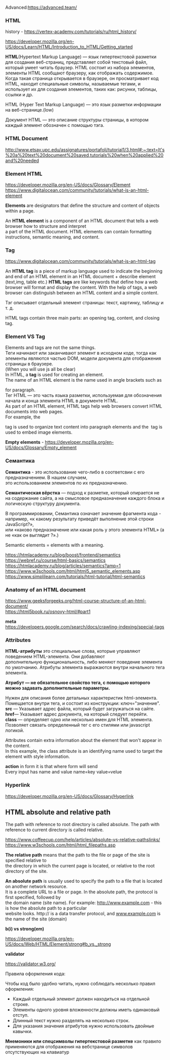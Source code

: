 Advanced:https://advanced.team/

### HTML

history - https://vertex-academy.com/tutorials/ru/html_history/

https://developer.mozilla.org/en-US/docs/Learn/HTML/Introduction_to_HTML/Getting_started

**HTML**(Hypertext Markup Language) — язык гипертекстовой разметки для создания веб-страниц, представляет собой текстовый файл, который умеет читать браузер. HTML состоит из набора элементов, элементы HTML сообщают браузеру, как отображать содержимое. Когда такая страница открывается в браузере, он просматривает код HTML, находит специальные символы, называемые тегами, и использует их для создания элементов, таких как: рисунки, таблицы, ссылки и др.

HTML (Hyper Text Markup Language) — это язык разметки информации на веб-странице.(low)  

Документ HTML — это описание структуры страницы, в котором каждый элемент обозначен с помощью тэга.

### HTML Document  

http://www.etsav.upc.edu/assignatures/portafoli/tutorial1/3.html#:~:text=It's%20a%20text%20document%20saved,tutorials%20when%20applied%20and%20needed

### Element HTML

https://developer.mozilla.org/en-US/docs/Glossary/Element  
https://www.digitalocean.com/community/tutorials/what-is-an-html-element

**Elements** are designators that define the structure and content of objects within a page.

An **HTML element** is a component of an HTML document that tells a web browser how to structure and interpret  
a part of the HTML document. HTML elements can contain formatting instructions, semantic meaning, and content.

### Tag

https://www.digitalocean.com/community/tutorials/what-is-an-html-tag

An **HTML tag** is a piece of markup language used to indicate the beginning and end of an HTML element in an HTML document + describe element  
(text,img, table etc.)
**HTML tags** are like keywords that define how a web browser will format and display the content. With the help of tags,
a web browser can distinguish between an HTML content and a simple content.  

Тэг описывает отдельный элемент страницы: текст, картинку, таблицу и т. д.

HTML tags contain three main parts: an opening tag, content, and closing tag.

### Element VS Tag  

Elements and tags are not the same things.   
Теги начинают или заканчивают элемент в исходном коде, тогда как элементы являются частью DOM, модели документа для отображения страницы в браузере.  
(When you will use js all be clear)  
In HTML, a **tag** is used for creating an element.  
The name of an HTML element is the name used in angle brackets such as <p> for paragraph.  
Тег HTML — это часть языка разметки, используемая для обозначения начала и конца элемента HTML в документе HTML.  
As part of an HTML element, HTML tags help web browsers convert HTML documents into web pages.  
For example, the <p> tag is used to organize text content into paragraph elements and the <img> tag is used to embed image elements.
  
**Empty elements** - https://developer.mozilla.org/en-US/docs/Glossary/Empty_element

### Семантика

**Cемантика** - это использование чего-либо в соответсвии с его предназначением. В нашем случаем,  
это использованием элементов по их предназначению.

**Семантическая вёрстка** — подход к разметке, который опирается не на содержание сайта, а
на смысловое предназначение каждого блока и логическую структуру документа.
  
В программировании, Семантика означает значение фрагмента кода - например, «к какому результату приведёт выполнение этой строки JavaScript?»,  
или «каково предназначение или какая роль у этого элемента HTML» (а не «как он выглядит ?».)

Semantic elements = elements with a meaning.

https://htmlacademy.ru/blog/boost/frontend/semantics  
https://webref.ru/course/html-basics/semantics  
https://htmlacademy.ru/blog/articles/semantics?amp=1  
https://www.w3schools.com/html/html5_semantic_elements.asp  
https://www.simplilearn.com/tutorials/html-tutorial/html-semantics

### Anatomy of an HTML document  

https://www.geeksforgeeks.org/html-course-structure-of-an-html-document/  
https://html5book.ru/osnovy-html/#part1

**meta**    
https://developers.google.com/search/docs/crawling-indexing/special-tags

  
### Attributes
  
**HTML-атрибуты** это специальные слова, которые управляют поведением HTML-элемента. Они добавляют    
дополнительную функциональность, либо меняют поведение элемента по умолчанию. Атрибуты элемента выражаются внутри начального тега элемента.
  
**Атрибут — не обязательное свойство тега, с помощью которого можно задавать дополнительные параметры.**  

Нужен для описания более детальных характеристик html-элемента. Помещается внутри тега, и состоит из конструкции: ключ="значение".  
**src** — Указывает адрес файла, который будет загружаться на сайте.  
**href**— Указывает адрес документа, на который следует перейти.  
**class** — определяет одно или несколько имен для HTML элемента.  Позволяет связать определенный тег с его стилями или javascript логикой.
  
Attributes contain extra information about the element that won't appear in the content.  
In this example, the class attribute is an identifying name used to target the element with style information.
  
**action** in form it is that where form will send  
Every input has name  and value name=key value=velue

### Hyperlink
  
https://developer.mozilla.org/en-US/docs/Glossary/Hyperlink  
  
## HTML absolute and relative path
  
The path with reference to root directory is called absolute. The path with reference to current directory is called relative.

https://www.coffeecup.com/help/articles/absolute-vs-relative-pathslinks/
https://www.w3schools.com/html/html_filepaths.asp
  
**The relative path** means that the path to the file or page of the site is specified relative to  
the directory in which the current page is located, or relative to the root directory of the site. 
  
**An absolute path** is usually used to specify the path to a file that is located on another network resource.  
It is a complete URL to a file or page. In the absolute path, the protocol is first specified, followed by  
the domain name (site name). For example: http://www.example.com - this is how the absolute path to a particular  
website looks. http:// is a data transfer protocol, and www.example.com is the name of the site (domain)
  

**b(i) vs strong(em)** 

https://developer.mozilla.org/en-US/docs/Web/HTML/Element/strong#b_vs._strong

**validator**  

https://validator.w3.org/

Правила оформления кода:  

Чтобы код было удобно читать, нужно соблюдать несколько правил оформления:  
- Каждый отдельный элемент должен находиться на отдельной строке.  
- Элементы одного уровня вложенности должны иметь одинаковый отступ.  
- Длинный текст нужно разделять на несколько строк.  
- Для указания значения атрибутов нужно использовать двойные кавычки.
  
**Мнемоники или спецсимволы гипертекстовой разметке** как правило применяются для отображения на вебстранице символов отсутствующих на клавиатур
  
  
